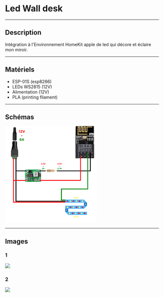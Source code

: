 # Led Wall desk

---

## Description

Intégration à l'Environnement HomeKit apple de led qui décore et éclaire mon miroir.

---

## Matériels

- ESP-01S (esp8266)
- LEDs WS2815 (12V)
- Alimentation (12V)
- PLA (printing filament)

---

## Schémas

<img src="https://raw.githubusercontent.com/adamHassanBR/iot_projet/main/_14_miror_led/images/_14_miror_led.png" style="width: 300px"/>

---

## Images

### 1

<img src="https://raw.githubusercontent.com/adamHassanBR/iot_projet/main/_14_miror_led/images/1.jpg" style="width: 300px"/>

### 2

<img src="https://raw.githubusercontent.com/adamHassanBR/iot_projet/main/_14_miror_led/images/2.jpg" style="width: 300px"/>
